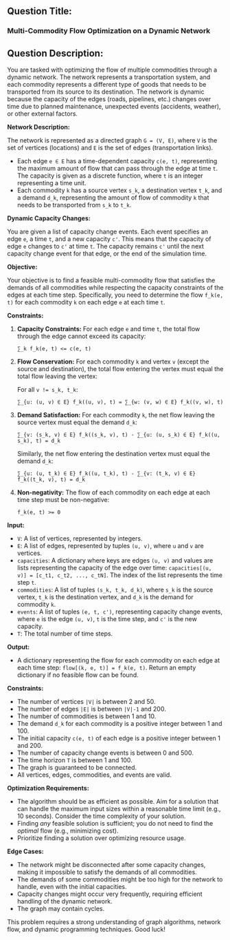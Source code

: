 ## Question Title:

### Multi-Commodity Flow Optimization on a Dynamic Network

## Question Description:

You are tasked with optimizing the flow of multiple commodities through a dynamic network. The network represents a transportation system, and each commodity represents a different type of goods that needs to be transported from its source to its destination. The network is dynamic because the capacity of the edges (roads, pipelines, etc.) changes over time due to planned maintenance, unexpected events (accidents, weather), or other external factors.

**Network Description:**

The network is represented as a directed graph `G = (V, E)`, where `V` is the set of vertices (locations) and `E` is the set of edges (transportation links).

*   Each edge `e ∈ E` has a time-dependent capacity `c(e, t)`, representing the maximum amount of flow that can pass through the edge at time `t`. The capacity is given as a discrete function, where `t` is an integer representing a time unit.
*   Each commodity `k` has a source vertex `s_k`, a destination vertex `t_k`, and a demand `d_k`, representing the amount of flow of commodity `k` that needs to be transported from `s_k` to `t_k`.

**Dynamic Capacity Changes:**

You are given a list of capacity change events. Each event specifies an edge `e`, a time `t`, and a new capacity `c'`. This means that the capacity of edge `e` changes to `c'` at time `t`. The capacity remains `c'` until the next capacity change event for that edge, or the end of the simulation time.

**Objective:**

Your objective is to find a feasible multi-commodity flow that satisfies the demands of all commodities while respecting the capacity constraints of the edges at each time step. Specifically, you need to determine the flow `f_k(e, t)` for each commodity `k` on each edge `e` at each time `t`.

**Constraints:**

1.  **Capacity Constraints:** For each edge `e` and time `t`, the total flow through the edge cannot exceed its capacity:

    `∑_k f_k(e, t) <= c(e, t)`

2.  **Flow Conservation:** For each commodity `k` and vertex `v` (except the source and destination), the total flow entering the vertex must equal the total flow leaving the vertex:

    For all `v != s_k, t_k`:

    `∑_{u: (u, v) ∈ E} f_k((u, v), t) = ∑_{w: (v, w) ∈ E} f_k((v, w), t)`

3.  **Demand Satisfaction:** For each commodity `k`, the net flow leaving the source vertex must equal the demand `d_k`:

    `∑_{v: (s_k, v) ∈ E} f_k((s_k, v), t) - ∑_{u: (u, s_k) ∈ E} f_k((u, s_k), t) = d_k`

    Similarly, the net flow entering the destination vertex must equal the demand `d_k`:

    `∑_{u: (u, t_k) ∈ E} f_k((u, t_k), t) - ∑_{v: (t_k, v) ∈ E} f_k((t_k, v), t) = d_k`

4.  **Non-negativity:** The flow of each commodity on each edge at each time step must be non-negative:

    `f_k(e, t) >= 0`

**Input:**

*   `V`: A list of vertices, represented by integers.
*   `E`: A list of edges, represented by tuples `(u, v)`, where `u` and `v` are vertices.
*   `capacities`: A dictionary where keys are edges `(u, v)` and values are lists representing the capacity of the edge over time: `capacities[(u, v)] = [c_t1, c_t2, ..., c_tN]`. The index of the list represents the time step `t`.
*   `commodities`: A list of tuples `(s_k, t_k, d_k)`, where `s_k` is the source vertex, `t_k` is the destination vertex, and `d_k` is the demand for commodity `k`.
*   `events`: A list of tuples `(e, t, c')`, representing capacity change events, where `e` is the edge `(u, v)`, `t` is the time step, and `c'` is the new capacity.
*   `T`: The total number of time steps.

**Output:**

*   A dictionary representing the flow for each commodity on each edge at each time step: `flow[(k, e, t)] = f_k(e, t)`. Return an empty dictionary if no feasible flow can be found.

**Constraints:**

*   The number of vertices `|V|` is between 2 and 50.
*   The number of edges `|E|` is between `|V|-1` and 200.
*   The number of commodities is between 1 and 10.
*   The demand `d_k` for each commodity is a positive integer between 1 and 100.
*   The initial capacity `c(e, t)` of each edge is a positive integer between 1 and 200.
*   The number of capacity change events is between 0 and 500.
*   The time horizon `T` is between 1 and 100.
*   The graph is guaranteed to be connected.
*   All vertices, edges, commodities, and events are valid.

**Optimization Requirements:**

*   The algorithm should be as efficient as possible. Aim for a solution that can handle the maximum input sizes within a reasonable time limit (e.g., 10 seconds).  Consider the time complexity of your solution.
*   Finding *any* feasible solution is sufficient; you do not need to find the *optimal* flow (e.g., minimizing cost).
*   Prioritize finding a solution over optimizing resource usage.

**Edge Cases:**

*   The network might be disconnected after some capacity changes, making it impossible to satisfy the demands of all commodities.
*   The demands of some commodities might be too high for the network to handle, even with the initial capacities.
*   Capacity changes might occur very frequently, requiring efficient handling of the dynamic network.
*   The graph may contain cycles.

This problem requires a strong understanding of graph algorithms, network flow, and dynamic programming techniques. Good luck!

